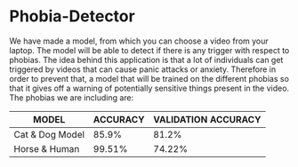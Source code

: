 # Phobia-Detector
We have made a model, from which you can choose a video from your laptop. The model will be able to detect if there is any trigger with respect to phobias. The idea behind this application is that a lot of individuals can get triggered by videos that can cause panic attacks or anxiety. Therefore in order to prevent that, a model that will be trained on the different phobias so that it gives off a warning of potentially sensitive things present in the video.\
The phobias we are including are:

| MODEL | ACCURACY | VALIDATION ACCURACY |
| --------------- | --------------- | --------------- |
| Cat & Dog Model | 85.9% | 81.2% |
| Horse & Human | 99.51% | 74.22% |

